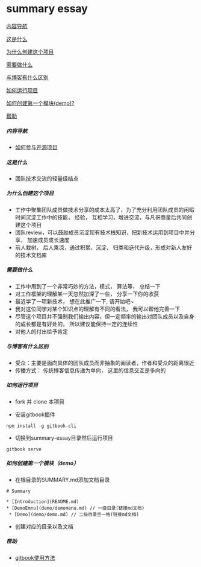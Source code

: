 # summary essay

[内容导航](#nav)

[这是什么](#what)

[为什么创建这个项目](#why)

[需要做什么](#any)

[与博客有什么区别](#diff)

[如何运行项目](#run)

[如何创建第一个模块(demo)?](#demo)

[帮助](#help)


##### <span id="nav">内容导航</span>

- [如何参与开源项目](open/menu.md)

##### <span id="what">这是什么</span>

- 团队技术交流的轻量级结点

##### <span id="why">为什么创建这个项目</span>

- 工作中聚集团队成员做技术分享的成本太高了，为了充分利用团队成员的闲暇时间沉淀工作中的技能， 经验， 互相学习，增进交流，与凡哥商量后共同创建这个项目 
- 团队review，可以鼓励成员沉淀现有技术栈知识，把新技术运用到项目中并分享， 加速成员成长速度
- 前人栽树， 后人乘凉，通过积累、沉淀、 归类和迭代升级，形成对新人友好的技术文档库

##### <span id="any">需要做什么</span>

- 工作中用到了一个非常巧妙的方法，模式， 算法等， 总结一下
- 对工作框架的理解某一天忽然加深了一些， 分享一下你的收获
- 最近学了一项新技术， 想在此推广一下, 请开始吧~
- 我对这位同学对某个知识点的理解有不同的看法， 我可以帮他完善一下
- 尽管这个项目并不强制我们输出内容，但一定频率的输出对团队成员以及自身的成长都是有好处的， 所以建议能保持一定的连续性
- 对他人的付出给予肯定

##### <span id="diff">与博客有什么区别</span>

- 受众：主要是面向具体的团队成员而非抽象的阅读者，作者和受众的距离很近
- 传播方式： 传统博客信息传递为单向， 这里的信息交互是多向的 

##### <span id="run">如何运行项目</span>

- fork 并 clone 本项目

- 安装gitbook插件

```
npm install -g gitbook-cli
```
- 切换到summary-essay目录然后运行项目

``` 
gitbook serve
```

##### <span id="demo">如何创建第一个模块（demo）</span>

- 在根目录的SUMMARY.md添加文档目录

```
# Summary

* [Introduction](README.md)
* [DemoEmnu](demo/demomenu.md) // 一级目录(链接md文档)
 * [Demo](demo/demo.md) // 二级目录空一格(链接md文档)
```

- 创建对应的目录以及文档


##### <span id="help">帮助</span>

- [gitbook使用方法](http://www.chengweiyang.cn/gitbook/introduction/README.html)

